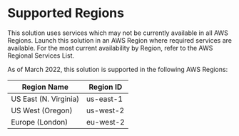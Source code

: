 # Supported Regions

This solution uses services which may not be currently available in all AWS Regions. Launch this solution in an AWS Region where required services are available. For the most current availability by Region, refer to the AWS Regional Services List.

As of March 2022, this solution is supported in the following AWS Regions:

| Region Name | Region ID |
|----------|--------|
| US East (N. Virginia) | us-east-1
| US West (Oregon) | us-west-2
| Europe (London) | eu-west-2

